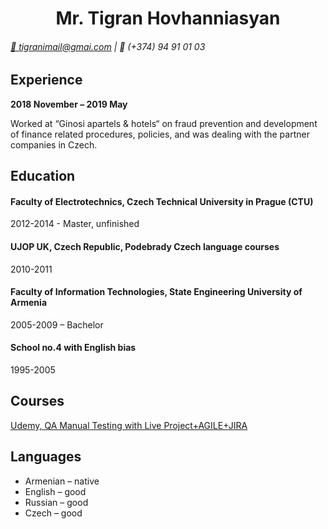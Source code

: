<div align="center"> 
<h1><b>Mr. Tigran Hovhanniasyan</b></h1>
</div>

###### [📧 tigranimail@gmai.com](mailto:tigranimail@gmai.com) | 📱 (+374) 94 91 01 03

## __Experience__

__2018 November – 2019 May__

Worked at “Ginosi apartels & hotels“ on fraud prevention and development of
finance related procedures, policies, and was dealing with the partner companies in Czech.

## __Education__

#### Faculty of Electrotechnics, Czech Technical University in Prague (CTU)
2012-2014 - Master, unfinished

#### UJOP UK, Czech Republic, Podebrady Czech language courses
2010-2011

#### Faculty of Information Technologies, State Engineering University of Armenia 
2005-2009 – Bachelor

#### School no.4 with English bias
1995-2005

## __Courses__

[Udemy, QA Manual Testing with Live Project+AGILE+JIRA](https://www.udemy.com/course/specialize-in-software-testing-with-real-examples-agile-jira/)

## __Languages__

* Armenian – native
* English – good
* Russian – good
* Czech – good
